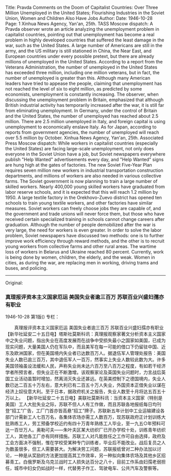 Title: Pravda Comments on the Doom of Capitalist Countries: Over Three Million Unemployed in the United States; Flourishing Industries in the Soviet Union, Women and Children Also Have Jobs
Author:
Date: 1946-10-28
Page: 1
Xinhua News Agency, Yan'an, 25th. TASS Moscow dispatch: A Pravda observer wrote an article analyzing the unemployment problem in capitalist countries, pointing out that unemployment has become a real problem in highly developed countries that suffered the least damage in the war, such as the United States. A large number of Americans are still in the army, and the US military is still stationed in China, the Near East, and European countries under every possible pretext, but there are already millions of unemployed in the United States. According to a report from the Veterans Administration, the number of unemployed in the United States has exceeded three million, including one million veterans, but in fact, the number of unemployed is greater than this. Although many American leaders have tried to appease the people, claiming that unemployment has not reached the level of six to eight million, as predicted by some economists, unemployment is constantly increasing. The observer, when discussing the unemployment problem in Britain, emphasized that although British industrial activity has temporarily increased after the war, it is still far from eliminating unemployment. In Germany, under the control of Britain and the United States, the number of unemployed has reached about 2.5 million. There are 2.5 million unemployed in Italy, and foreign capital is using unemployment to economically enslave Italy. As for Japan, according to reports from government agencies, the number of unemployed will reach over 5.5 million by October.
Xinhua News Agency, Yan'an, 25th. Associated Press Moscow dispatch: While workers in capitalist countries (especially the United States) are facing large-scale unemployment, not only does everyone in the Soviet Union have a job, but Soviet newspapers everywhere publish "Help Wanted" advertisements every day, and "Help Wanted" signs are hung high at the gates of factories. The new Soviet Five-Year Plan requires seven million new workers in industrial transportation construction departments, and millions of workers are also needed in various collective farms. The Soviet government is now planning to train a large number of skilled workers. Nearly 400,000 young skilled workers have graduated from labor reserve schools, and it is expected that this will reach 1.2 million by 1950. A large textile factory in the Orekhovo-Zuevo district has opened ten schools to train young textile workers, and other factories have similar measures. Soviet workers can freely choose jobs they are capable of, and the government and trade unions will never force them, but those who have received certain specialized training in schools cannot change careers after graduation. Although the number of people demobilized after the war is very large, the need for workers is even greater. In order to solve the labor problem, Soviet newspapers have discussed two methods: one is to further improve work efficiency through reward methods, and the other is to recruit young workers from collective farms and other rural areas. The wartime loss of workers in Belarus and Ukraine reached 80 percent. Currently, work is being done by women, children, the elderly, and the weak. Women in cities, as during the war, are replacing men in working, driving trams and buses, and policing.



<hr /> 

Original: 


### 真理报评资本主义国家厄运  美国失业者逾三百万  苏联百业兴盛妇孺亦有职业

1946-10-28
第1版()
专栏：

　　真理报评资本主义国家厄运
    美国失业者逾三百万
    苏联百业兴盛妇孺亦有职业
    【新华社延安二十五日电】塔斯社莫斯科讯：真理报观察家著文分析资本主义国家中之失业问题，指出失业在高度发展而在战争中受损失最小之国家如美国，已成为现实问题，大量美国人仍在军队中，而且美军在每一可能的借口下仍留驻中国、近东及欧洲国家，但在美国境内失业者已达数百万人。据退伍军人管理处报告：美国失业人数已逾三百万，其中退伍军人一百万，然事实上失业人数较此数为大。许多美国领袖虽设法缓和人民，声称失业尚未达六百万至八百万之程度，有如若干经济学者所预言者，但失业正在不断激增。该观察家论及英国失业问题时，力言战后英国工业活动虽暂时增加，然离消灭失业还甚远。在英美控制下之德国境内，失业人数已达二百五十万左右，意大利已有二百五十万人失业，外国资本正借失业以谋在经济上奴役意大利。至于日本，据政府机关之报告，失业人数至十月将达五百五十万以上。
    【新华社延安二十五日电】美联社莫斯科讯：当资本主义国家（特别是美国）工人大批失业之际，苏联不但人人有工作做，而且苏联各地报纸每日均刊登“招工”广告，工厂门首亦皆高悬“招工”牌子。苏联新五年计划中工业运输建设各部门计需新工人七百万名，各集体农场亦需工人数百万，现苏联政府正计划训练大批熟练工人，劳工预备学校近约有四十万青年熟练工人毕业，至一九五○年预料可达一百廿万人。奥勒可夫——朱叶夫区某大纺织厂已开办学校十处，训练青年纺织工人，其他各工厂亦有同样措施。苏联工人对凡能胜任之工作可自由选择，政府及工会方面决不强制，惟在学校受某种专门训练者，毕业后不能改业。战后复员之人为数虽很多，但工人需要甚大。为解决劳工问题，苏联报纸曾对二种办法加以讨论，一种是从奖励的方法更加提高其工作效率，另一种拟向集体农场及其他乡区招募青工。白俄罗斯及乌克兰战时工人损失达百分之八十，目前工作系由妇孺老弱担任，城市中妇女仍如战时一样，代替男子作工、驾驶电车、公共汽车及警察等。
